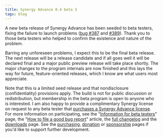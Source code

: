 ```yaml
---
title: Synergy Advance 0.4 beta 3
tags: blog
---
```


A new beta release of Synergy Advance has been seeded to beta testers, fixing the failure to launch problems ([bug \#387](http://wincent.com/a/support/bugs/show_bug.cgi?id=387) and [\#389](http://wincent.com/a/support/bugs/show_bug.cgi?id=389)). Thank you to those beta testers who helped to confirm the existence and nature of the problem.

Barring any unforeseen problems, I expect this to be the final beta release. The next release will be a release candidate and if all goes well it will be declared final and a major public preview release will take place shortly. The major changes to the program internals are now finished and this lays the way for future, feature-oriented releases, which I know are what users most appreciate.

Note that this is a limited seed release and that nondisclosure (confidentiality) provisions apply. The build is not for public discussion or redistribution, but membership in the beta program is open to anyone who is interested. I am also happy to provide a complimentary Synergy license on request to any beta tester that [purchases a Synergy Advance license](https://secure.wincent.com/a/products/synergy-advance/purchase/). For more information on participating, see the "[Information for beta testers](http://wincent.com/s/beta/)" page, the "[How to file a good bug report](http://wincent.com/s/bugs/)" article, the [full changelog](http://wincent.com/a/products/synergy-advance/history/#0.4b3) and the [downloads](http://wincent.com/a/products/synergy-advance/download/) page. See the [purchasing](https://secure.wincent.com/a/products/synergy-advance/purchase/), [donation](https://secure.wincent.com/a/products/synergy-advance/donate/) or [sponsorship](https://secure.wincent.com/a/products/synergy-advance/donate/) pages if you'd like to support further development.
